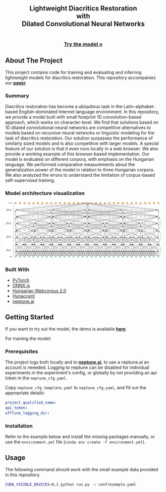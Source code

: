 <div id="top"></div>
<!--
*** Thanks for checking out the Best-README-Template. If you have a suggestion
*** that would make this better, please fork the repo and create a pull request
*** or simply open an issue with the tag "enhancement".
*** Don't forget to give the project a star!
*** Thanks again! Now go create something AMAZING! :D
-->
<br />
<div align="center">
    <h2 align="center">Lightweight Diacritics Restoration<br />with<br />Dilated Convolutional Neural Networks</h2>
    <h3 align="center">
        <br />
            <a href="https://web.cs.elte.hu/~csbalint/diacritics/demo.html?lang=en&model_lang=HU" target="_blank"><strong>Try the model »</strong></a>
        <br />
    </h3>
</div>

<!-- ABOUT THE PROJECT -->
## About The Project

This project contains code for training and evaluating and inferring lightweight models for diacritics restoration.
This repository accompanies our <a href="https://arxiv.org/abs/2201.06757" target="_blank"><strong>paper</strong></a>.

### Summary

Diacritics restoration has become a ubiquitous task in the Latin-alphabet-based English-dominated Internet language environment.
In this repository, we provide a model built with small footprint 1D convolution-based approach, which works on character-level.
We find that solutions based on 1D dilated convolutional neural networks are competitive alternatives to models based on recursive neural networks or linguistic modeling for the task of diacritics restoration.
Our solution surpasses the performance of similarly sized models and is also competitive with larger models.
A special feature of our solution is that it even runs locally in a web browser. 
We also provide a working example of this browser-based implementation.
Our model is evaluated on different corpora, with emphasis on the Hungarian language.
We performed comparative measurements about the generalization power of the model in relation to three Hungarian corpora.
We also analyzed the errors to understand the limitation of corpus-based self-supervised training.

### Model architecture visualization
<p align="center">
  <img src="./img/A-TCN_4225_zoomed_txt.png" alt="Model Architecture">
</p>

### Built With

* [PyTorch](https://pytorch.org/)
* [ONNX.js](https://github.com/microsoft/onnxjs)
* [Hungarian Webcorpus 2.0](https://hlt.bme.hu/en/resources/webcorpus2)
* [Hunaccent](https://github.com/juditacs/hunaccent)
* [neptune.ai](https://neptune.ai/)

<!-- GETTING STARTED -->
## Getting Started

If you want to try out the model, the demo is available <a href="https://web.cs.elte.hu/~csbalint/diacritics/demo.html?lang=en&model_lang=HU"><strong>here</strong></a>.

For training the model:

### Prerequisites

The project logs both locally and to <a href="https://neptune.ai/"><strong>neptune.ai</strong></a>,
to use a neptune.ai an account is neeeded. Logging to neptune can be disabled for individual experiments in the experiment's config, or globally by not providing an api token in the `neptune_cfg.yaml`.

Copy `neptune_cfg_template.yaml` to `neptune_cfg.yaml`, and fill out the appropriate details:
```yaml
project_qualified_name: 
api_token: 
offline_logging_dir: 
```

### Installation

Refer to the example below and install the missing packages manually, or use the `environment.yml` file (`conda env create -f environment.yml`).

<!-- USAGE EXAMPLES -->
## Usage

The following command should work with the small example data provided in this repository. 

```sh
CUDA_VISIBLE_DEVICES=0,1 python run.py -c conf/example.yaml
```
